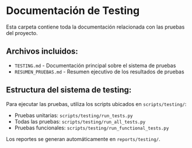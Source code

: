 # Documentación de Testing

Esta carpeta contiene toda la documentación relacionada con las pruebas del proyecto.

## Archivos incluidos:

- `TESTING.md` - Documentación principal sobre el sistema de pruebas
- `RESUMEN_PRUEBAS.md` - Resumen ejecutivo de los resultados de pruebas

## Estructura del sistema de testing:

Para ejecutar las pruebas, utiliza los scripts ubicados en `scripts/testing/`:
- Pruebas unitarias: `scripts/testing/run_tests.py`
- Todas las pruebas: `scripts/testing/run_all_tests.py` 
- Pruebas funcionales: `scripts/testing/run_functional_tests.py`

Los reportes se generan automáticamente en `reports/testing/`.